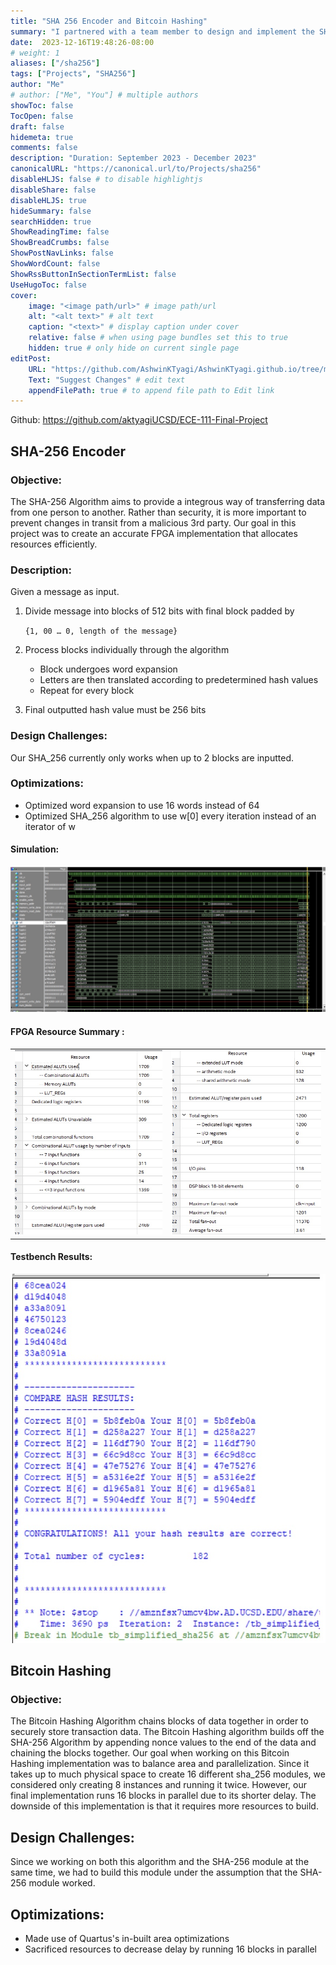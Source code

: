 ```yaml
---
title: "SHA 256 Encoder and Bitcoin Hashing"
summary: "I partnered with a team member to design and implement the SHA256 Encoding and Bitcoin Hashing Algorithms using SystemVerilog."
date:  2023-12-16T19:48:26-08:00
# weight: 1
aliases: ["/sha256"]
tags: ["Projects", "SHA256"]
author: "Me"
# author: ["Me", "You"] # multiple authors
showToc: false
TocOpen: false
draft: false
hidemeta: true
comments: false
description: "Duration: September 2023 - December 2023" 
canonicalURL: "https://canonical.url/to/Projects/sha256"
disableHLJS: false # to disable highlightjs
disableShare: false
disableHLJS: true
hideSummary: false
searchHidden: true
ShowReadingTime: false
ShowBreadCrumbs: false
ShowPostNavLinks: false
ShowWordCount: false
ShowRssButtonInSectionTermList: false
UseHugoToc: false
cover:
    image: "<image path/url>" # image path/url
    alt: "<alt text>" # alt text
    caption: "<text>" # display caption under cover
    relative: false # when using page bundles set this to true
    hidden: true # only hide on current single page
editPost:
    URL: "https://github.com/AshwinKTyagi/AshwinKTyagi.github.io/tree/main/content"
    Text: "Suggest Changes" # edit text
    appendFilePath: true # to append file path to Edit link
---
```

Github: https://github.com/aktyagiUCSD/ECE-111-Final-Project

## SHA-256 Encoder
### Objective:

The SHA-256 Algorithm aims to provide a integrous way of transferring data from one person to another.
Rather than security, it is more important to prevent changes in transit from a malicious 3rd party.
Our goal in this project was to create an accurate FPGA implementation that allocates resources efficiently.

### Description:

Given a message as input.
1. Divide message into blocks of 512 bits with final block padded by

    ```{1, 00 … 0, length of the message}```

2. Process blocks individually through the algorithm

    - Block undergoes word expansion 
    - Letters are then translated according to predetermined hash values
    - Repeat for every block

3. Final outputted hash value must be 256 bits

### Design Challenges:

Our SHA_256 currently only works when up to 2 blocks are inputted.

### Optimizations:

- Optimized word expansion to use 16 words instead of 64
- Optimized SHA_256 algorithm to use w[0] every iteration instead of an iterator of w

#### Simulation:

![sha256_simulation](images/sha256_simulation.jpg)

#### FPGA Resource Summary :

|  |  |
|  --------------------------------------- | ---------------------------------------- |
| ![sha256_fpga1](images/sha256_fpga1.jpg) | ![sha256_fpga2](images/sha256_fpga2.jpg) |

#### Testbench Results:

![sha256_testbench](images/sha256_testbench.jpg)

## Bitcoin Hashing
### Objective:

The Bitcoin Hashing Algorithm chains blocks of data together in order to securely store transaction data.
The Bitcoin Hashing algorithm builds off the SHA-256 Algorithm by appending nonce values to the end of the data and chaining the blocks together.
Our goal when working on this Bitcoin Hashing implementation was to balance area and parallelization. 
Since it takes up to much physical space to create 16 different sha_256 modules, we considered only creating 8 instances and running it twice. 
However, our final implementation runs 16 blocks in parallel due to its shorter delay. The downside of this implementation is that it requires more resources to build.

## Design Challenges:

Since we working on both this algorithm and the SHA-256 module at the same time, we had to build this module under the assumption that the SHA-256 module worked.

## Optimizations:

- Made use of Quartus's in-built area optimizations
- Sacrificed resources to decrease delay by running 16 blocks in parallel